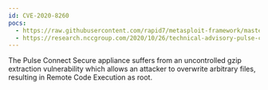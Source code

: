 ```yaml
---
id: CVE-2020-8260
pocs:
  - https://raw.githubusercontent.com/rapid7/metasploit-framework/master/modules/exploits/linux/http/pulse_secure_gzip_rce.rb
  - https://research.nccgroup.com/2020/10/26/technical-advisory-pulse-connect-secure-rce-via-uncontrolled-gzip-extraction-cve-2020-8260/
---
```

The Pulse Connect Secure appliance suffers from an uncontrolled gzip extraction vulnerability which allows an attacker to overwrite arbitrary files, resulting in Remote Code Execution as root.
